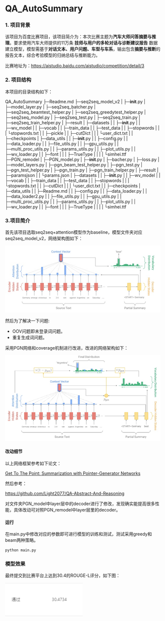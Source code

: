 # QA_AutoSummary


### 1. 项目背景

该项目为百度比赛项目，该项目简介为：本次比赛主题为**汽车大师问答摘要与推理**。要求使用汽车大师提供的11万条 **技师与用户的多轮对话与诊断建议报告** 数据建立模型，模型需基于**对话文本、用户问题、车型与车系**，输出包含**摘要与推断**的报告文本，综合考验模型的归纳总结与推断能力。

比赛地址为：https://aistudio.baidu.com/aistudio/competition/detail/3

### 2. 项目结构

本项目的目录结构如下：

QA_AutoSummary
├─Readme.md
├─seq2seq_model_v2
|        ├─__init__.py
|        ├─model_layer.py
|        ├─seq2seq_batcher.py
|        ├─seq2seq_beamtest_helper.py
|        ├─seq2seq_greedytest_helper.py
|        ├─seq2seq_model.py
|        ├─seq2seq_test.py
|        ├─seq2seq_train.py
|        ├─seq2seq_train_helper.py
|        ├─result
|        ├─datasets
|        |    ├─__init__.py
|        |    ├─wv_model
|        |    ├─vocab
|        |    ├─train_data
|        |    ├─test_data
|        |    ├─stopwords
|        |    |     └stopwords.txt
|        |    ├─pickle
|        |    ├─cutDict
|        |    |    └user_dict.txt
|        |    ├─checkpoints
|        ├─data_utils
|        |     ├─__init__.py
|        |     ├─config.py
|        |     ├─data_loader.py
|        |     ├─file_utils.py
|        |     ├─gpu_utils.py
|        |     ├─multi_proc_utils.py
|        |     ├─params_utils.py
|        |     ├─plot_utils.py
|        |     ├─wv_loader.py
|        |     ├─font
|        |     |  ├─TrueType
|        |     |  |    └simhei.ttf
├─PGN_remodel
|      ├─PGN_model.py
|      ├─__init__.py
|      ├─bacher.py
|      ├─loss.py
|      ├─model_layers.py
|      ├─pgn_beam_test_helper.py
|      ├─pgn_test.py
|      ├─pgn_test_helper.py
|      ├─pgn_train.py
|      ├─pgn_train_helper.py
|      ├─result
|      ├─paramsjson
|      |     └params.json
|      ├─datasets
|      |    ├─__init__.py
|      |    ├─wv_model
|      |    ├─vocab
|      |    ├─train_data
|      |    ├─test_data
|      |    ├─stopwords
|      |    |     └stopwords.txt
|      |    ├─cutDict
|      |    |    └user_dict.txt
|      |    ├─checkpoints
|      ├─data_utils
|      |     ├─Readme.md
|      |     ├─config.py
|      |     ├─data_loader.py
|      |     ├─data_loader2.py
|      |     ├─file_utils.py
|      |     ├─gpu_utils.py
|      |     ├─multi_proc_utils.py
|      |     ├─params_utils.py
|      |     ├─plot_utils.py
|      |     ├─wv_loader.py
|      |     ├─font
|      |     |  ├─TrueType
|      |     |  |    └simhei.ttf

### 3.项目简介

首先该项目选取seq2seq+attention模型作为baseline，模型文件夹对应seq2seq_model_v2，网络架构图如下：

![seq2seq+att](https://github.com/noobexplore/QA_AutoSummary/blob/master/img/Seq2Seq1.jpg)

然后为了解决一下问题:

- OOV问题即未登录词问题。
- 重复生成词问题。

采用PGN网络和coverage机制进行改进，改进的网络架构如下：

![PGN](https://github.com/noobexplore/QA_AutoSummary/blob/master/img/PGN1.jpg)

#### 改动细节

以上网络框架参考如下论文：

[Get To The Point: Summarization with Pointer-Generator Networks](https://arxiv.org/abs/1704.04368)

然后参考：

https://github.com/Light2077/QA-Abstract-And-Reasoning

对文件夹PGN_model中layer层中的decoder进行了修改，发现确实能提高很多性能，具体改动可对照PGN_remodel中layer层里的decoder。

#### 运行

在main.py中修改对应的参数即可进行模型的训练和测试，测试采用greedy和beam两种策略。

```python
python main.py
```

### 模型效果

最终提交到比赛平台上达到30.4的ROUGE-L评分，如下图：

![](https://github.com/noobexplore/QA_AutoSummary/blob/master/img/result1.png)
